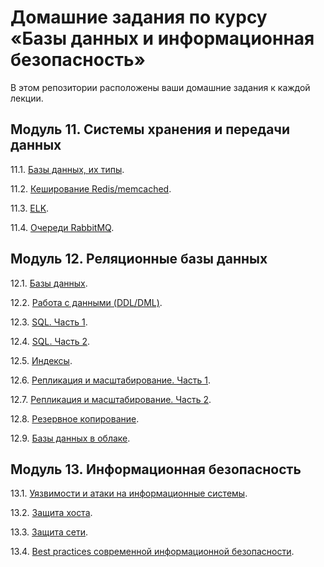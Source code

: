 # Домашние задания по курсу «Базы данных и информационная безопасность»

В этом репозитории расположены ваши домашние задания к каждой лекции. 

## Модуль 11. Системы хранения и передачи данных

11.1. [Базы данных, их типы](https://github.com/YundinMS/sdbhomeworks/blob/main/11.1_HW.md).

11.2. [Кеширование Redis/memcached](https://github.com/YundinMS/sdbhomeworks/blob/main/11.2_HW.md).

11.3. [ELK](https://github.com/YundinMS/sdbhomeworks/blob/main/11.3_HW.md).

11.4. [Очереди RabbitMQ](https://github.com/YundinMS/sdbhomeworks/blob/main/11.4_HW.md).


## Модуль 12. Реляционные базы данных

12.1. [Базы данных](https://github.com/YundinMS/sdbhomeworks/blob/main/12.1_HW.md).

12.2. [Работа с данными (DDL/DML)](https://github.com/YundinMS/sdbhomeworks/blob/main/12.2_HW.md).

12.3. [SQL. Часть 1](https://github.com/YundinMS/sdbhomeworks/blob/main/12.3_HW.md).

12.4. [SQL. Часть 2](https://github.com/YundinMS/sdbhomeworks/blob/main/12.4_HW.md).

12.5. [Индексы](https://github.com/YundinMS/sdbhomeworks/blob/main/12.5_HW.md).

12.6. [Репликация и масштабирование. Часть 1](https://github.com/YundinMS/sdbhomeworks/blob/main/12.6_HW.md).

12.7. [Репликация и масштабирование. Часть 2](https://github.com/YundinMS/sdbhomeworks/blob/main/13.2_HW.md).

12.8. [Резервное копирование]().

12.9. [Базы данных в облаке]().


## Модуль 13. Информационная безопасность

13.1. [Уязвимости и атаки на информационные системы](https://github.com/YundinMS/sdbhomeworks/blob/main/13.1_HW.md).

13.2. [Защита хоста](https://github.com/YundinMS/sdbhomeworks/blob/main/13.2_HW.md).

13.3. [Защита сети]().

13.4. [Best practices современной информационной безопасности]().
